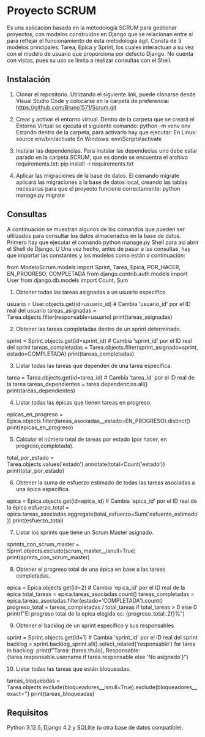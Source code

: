 # Proyecto SCRUM
Es una aplicación basada en la metodología SCRUM para gestionar proyectos, con modelos construidos en Django que se relacionan entre sí para reflejar el funcionamiento de esta metodología ágil. Consta de 3 modelos principales: Tarea, Epica y Sprint, los cuales interactuan a su vez con el modelo de usuario que proporciona por defecto Django. No cuenta con vistas, pues su uso se limita a realizar consultas con el Shell. 

## Instalación
1. Clonar el repositorio.
   Utilizando el siguiente link, puede clonarse desde Visual Studio Code y colocarse en la carpeta de preferencia:
   https://github.com/Bruno1571/Scrum.git

3. Crear y activar el entorno virtual.
   Dentro de la carpeta que se creará el Entorno Virtual se ejecuta el siguiente comando:
   python -m venv env
   Estando dentro de la carpeta, para activarlo hay que ejecutar:
   En Linux: source env/bin/activate
   En Windows: env\Scripts\activate

5. Instalar las dependencias.
   Para instalar las dependecias uno debe estar parado en la carpeta SCRUM, que es donde se encuentra el archivo requirements.txt:
   pip install -r requirements.txt

7. Aplicar las migraciones de la base de datos.
   El comando migrate aplicará las migraciones a la base de datos local, creando las tablas necesarias para que el proyecto funcione correctamente:
   python manage.py migrate

## Consultas
A continuación se muestran algunos de los comandos que pueden ser utilizados para consultar los datos almacenados en la base de datos.
Primero hay que ejecutar el comando python manage.py Shell para así abrir el Shell de Django. U
Una vez hecho, antes de pasar a las consultas, hay que importar las constantes y los modelos como están a continuación:

from ModeloScrum.models import Sprint, Tarea, Epica, POR_HACER, EN_PROGRESO, COMPLETADA
from django.contrib.auth.models import User
from django.db.models import Count, Sum

1. Obtener todas las tareas asignadas a un usuario específico.
   
usuario = User.objects.get(id=usuario_id)  # Cambia 'usuario_id' por el ID real del usuario
tareas_asignadas = Tarea.objects.filter(responsable=usuario)
print(tareas_asignadas)



2. Obtener las tareas completadas dentro de un sprint determinado.
   
sprint = Sprint.objects.get(id=sprint_id)  # Cambia 'sprint_id' por el ID real del sprint
tareas_completadas = Tarea.objects.filter(sprint_asignado=sprint, estado=COMPLETADA)
print(tareas_completadas)

3. Listar todas las tareas que dependen de una tarea específica.
   
tarea = Tarea.objects.get(id=tarea_id)  # Cambia 'tarea_id' por el ID real de la tarea
tareas_dependientes = tarea.dependencias.all()
print(tareas_dependientes)

4. Listar todas las épicas que tienen tareas en progreso.
   
epicas_en_progreso = Epica.objects.filter(tareas_asociadas__estado=EN_PROGRESO).distinct()
print(epicas_en_progreso)

5. Calcular el número total de tareas por estado (por hacer, en progreso,completada).
    
total_por_estado = Tarea.objects.values('estado').annotate(total=Count('estado'))
print(total_por_estado)

6. Obtener la suma de esfuerzo estimado de todas las tareas asociadas a una épica específica.
    
epica = Epica.objects.get(id=epica_id)  # Cambia 'epica_id' por el ID real de la épica
esfuerzo_total = epica.tareas_asociadas.aggregate(total_esfuerzo=Sum('esfuerzo_estimado'))
print(esfuerzo_total)

7. Listar los sprints que tiene un Scrum Master asignado.
    
sprints_con_scrum_master = Sprint.objects.exclude(scrum_master__isnull=True)
print(sprints_con_scrum_master)

8. Obtener el progreso total de una épica en base a las tareas completadas.
    
epica = Epica.objects.get(id=2)  # Cambia 'epica_id' por el ID real de la épica
total_tareas = epica.tareas_asociadas.count()
tareas_completadas = epica.tareas_asociadas.filter(estado='COMPLETADA').count()
progreso_total = tareas_completadas / total_tareas if total_tareas > 0 else 0
print(f"El progreso total de la epica elegida es: {progreso_total:.2f}%")

9. Obtener el backlog de un sprint específico y sus responsables.
    
sprint = Sprint.objects.get(id=1)  # Cambia 'sprint_id' por el ID real del sprint
backlog = sprint.backlog_sprint.all().select_related('responsable')
for tarea in backlog:
   print(f"Tarea: {tarea.titulo}, Responsable: {tarea.responsable.username if tarea.responsable else 'No asignado'}")

10. Listar todas las tareas que están bloqueadas.
    
tareas_bloqueadas = Tarea.objects.exclude(bloqueadores__isnull=True).exclude(bloqueadores__exact='')
print(tareas_bloqueadas)

## Requisitos
Python 3.12.5, Django 4.2 y SQLlite (u otra base de datos compatible).
